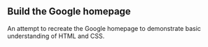 ## Build the Google homepage

An attempt to recreate the Google homepage to demonstrate basic understanding of HTML and CSS.
